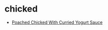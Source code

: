 # chicked

 * [Poached Chicked With Curried Yogurt Sauce](../../index/p/poached-chicked-with-curried-yogurt-sauce-101329.json)
